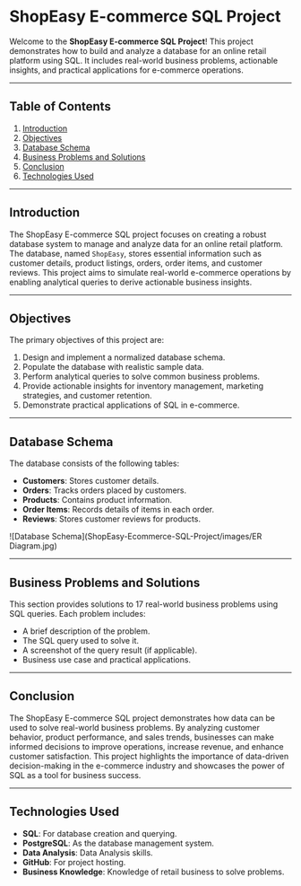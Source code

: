 # ShopEasy E-commerce SQL Project

Welcome to the **ShopEasy E-commerce SQL Project**! This project demonstrates how to build and analyze a database for an online retail platform using SQL. It includes real-world business problems, actionable insights, and practical applications for e-commerce operations.

---

## Table of Contents
1. [Introduction](#introduction)
2. [Objectives](#objectives)
3. [Database Schema](#database-schema)
4. [Business Problems and Solutions](#business-problems-and-solutions)
5. [Conclusion](#conclusion)
7. [Technologies Used](#technologies-used)

---

## Introduction
The ShopEasy E-commerce SQL project focuses on creating a robust database system to manage and analyze data for an online retail platform. The database, named `ShopEasy`, stores essential information such as customer details, product listings, orders, order items, and customer reviews. This project aims to simulate real-world e-commerce operations by enabling analytical queries to derive actionable business insights.

---

## Objectives
The primary objectives of this project are:
1. Design and implement a normalized database schema.
2. Populate the database with realistic sample data.
3. Perform analytical queries to solve common business problems.
4. Provide actionable insights for inventory management, marketing strategies, and customer retention.
5. Demonstrate practical applications of SQL in e-commerce.

---

## Database Schema
The database consists of the following tables:
- **Customers**: Stores customer details.
- **Orders**: Tracks orders placed by customers.
- **Products**: Contains product information.
- **Order Items**: Records details of items in each order.
- **Reviews**: Stores customer reviews for products.

![Database Schema](ShopEasy-Ecommerce-SQL-Project/images/ER Diagram.jpg) <!-- ShopEasy-Ecommerce-SQL-Project/images/ER Diagram.jpg -->

---

## Business Problems and Solutions
This section provides solutions to 17 real-world business problems using SQL queries. Each problem includes:
- A brief description of the problem.
- The SQL query used to solve it.
- A screenshot of the query result (if applicable).
- Business use case and practical applications.

---

## Conclusion
The ShopEasy E-commerce SQL project demonstrates how data can be used to solve real-world business problems. By analyzing customer behavior, product performance, and sales trends, businesses can make informed decisions to improve operations, increase revenue, and enhance customer satisfaction. This project highlights the importance of data-driven decision-making in the e-commerce industry and showcases the power of SQL as a tool for business success.

---

## Technologies Used
- **SQL**: For database creation and querying.
- **PostgreSQL**: As the database management system.
- **Data Analysis**: Data Analysis skills.
- **GitHub**: For project hosting.
- **Business Knowledge**: Knowledge of retail business to solve problems.
